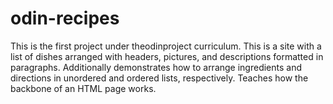 # odin-recipes
This is the first project under theodinproject curriculum. This is a site with a list of dishes arranged with headers, pictures, and descriptions formatted in paragraphs.
Additionally demonstrates how to arrange ingredients and directions in unordered and ordered lists, respectively. Teaches how the backbone of an HTML page works.